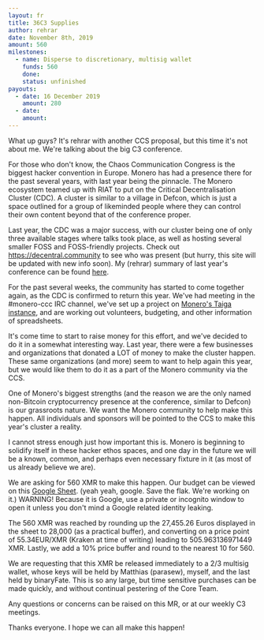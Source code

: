 ```yaml
---
layout: fr
title: 36C3 Supplies
author: rehrar
date: November 8th, 2019
amount: 560
milestones:
  - name: Disperse to discretionary, multisig wallet
    funds: 560
    done:
    status: unfinished
payouts:
  - date: 16 December 2019
    amount: 280
  - date:
    amount:
---
```


What up guys? It's rehrar with another CCS proposal, but this time it's not about me. We're talking about the big C3 conference.

For those who don't know, the Chaos Communication Congress is the biggest hacker convention in Europe. Monero has had a presence there for the past several years, with last year being the pinnacle. The Monero ecosystem teamed up with RIAT to put on the Critical Decentralisation Cluster (CDC). A cluster is similar to a village in Defcon, which is just a space outlined for a group of likeminded people where they can control their own content beyond that of the conference proper.

Last year, the CDC was a major success, with our cluster being one of only three available stages where talks took place, as well as hosting several smaller FOSS and FOSS-friendly projects. Check out https://decentral.community to see who was present (but hurry, this site will be updated with new info soon). My (rehrar) summary of last year's conference can be found [here](https://www.reddit.com/r/Monero/comments/abl4df/35c3_rehrar_report/).

For the past several weeks, the community has started to come together again, as the CDC is confirmed to return this year. We've had meeting in the #monero-ccc IRC channel, we've set up a project on [Monero's Taiga instance](https://taiga.getmonero.org/project/parasew-36c3/timeline), and are working out volunteers, budgeting, and other information of spreadsheets.

It's come time to start to raise money for this effort, and we've decided to do it in a somewhat interesting way. Last year, there were a few businesses and organizations that donated a LOT of money to make the cluster happen. These same organizations (and more) seem to want to help again this year, but we would like them to do it as a part of the Monero community via the CCS.

One of Monero's biggest strengths (and the reason we are the only named non-Bitcoin cryptocurrency presence at the conference, similar to Defcon) is our grassroots nature. We want the Monero community to help make this happen. All individuals and sponsors will be pointed to the CCS to make this year's cluster a reality.

I cannot stress enough just how important this is. Monero is beginning to solidify itself in these hacker ethos spaces, and one day in the future we will be a known, common, and perhaps even necessary fixture in it (as most of us already believe we are). 

We are asking for 560 XMR to make this happen. Our budget can be viewed on this [Google Sheet](https://docs.google.com/spreadsheets/d/1xBKmq6oFxq3HePKlJwN7xs_mPvwS-lTwpNvVhjC9ANA/edit#gid=0). (yeah yeah, google. Save the flak. We're working on it.) WARNING! Because it is Google, use a private or incognito window to open it unless you don't mind a Google related identity leaking.

The 560 XMR was reached by rounding up the 27,455.26 Euros displayed in the sheet to 28,000 (as a practical buffer), and converting on a price point of 55.34EUR/XMR (Kraken at time of writing) leading to ‭505.963136971449 XMR. Lastly, we add a 10% price buffer and round to the nearest 10 for 560.

We are requesting that this XMR be released immediately to a 2/3 multisig wallet, whose keys will be held by Matthias (parasew), myself, and the last held by binaryFate. This is so any large, but time sensitive purchases can be made quickly, and without continual pestering of the Core Team.

Any questions or concerns can be raised on this MR, or at our weekly C3 meetings.

Thanks everyone. I hope we can all make this happen!